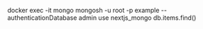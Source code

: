 docker exec -it mongo mongosh -u root -p example --authenticationDatabase admin
use nextjs_mongo
db.items.find()